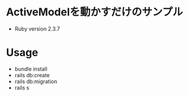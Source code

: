 # ActiveModelを動かすだけのサンプル

* Ruby version
2.3.7

# Usage

- bundle install
- rails db:create
- rails db:migration
- rails s


